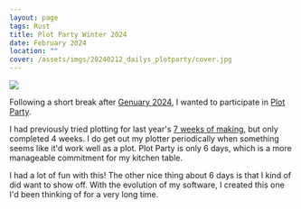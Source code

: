 ```yaml
---
layout: page
tags: Rust
title: Plot Party Winter 2024
date: February 2024
location: ""
cover: /assets/imgs/20240212_dailys_plotparty/cover.jpg
---
```


<img class="floatmedimage" src="/assets/imgs/20240212_dailys_plotparty/img1.jpg">


Following a short break after [Genuary 2024](/events/20240101_genuary/), I wanted to participate in [Plot Party](https://penplotterartwork.com/plotparty/).



I had previously tried plotting for last year's [7 weeks of making](20230705_dailys_7weeks.md), but only completed 4 weeks. I do get out my plotter periodically when something seems like it'd work well as a plot. Plot Party is only 6 days, which is a more manageable commitment for my kitchen table.

I had a lot of fun with this! The other nice thing about 6 days is that I kind of did want to show off. With the evolution of my software, I created this one I'd been thinking of for a very long time.